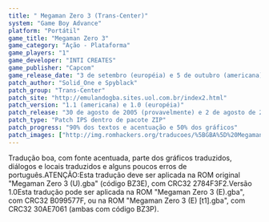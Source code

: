 ```yaml
---
title: " Megaman Zero 3 (Trans-Center)"
system: "Game Boy Advance"
platform: "Portátil"
game_title: "Megaman Zero 3"
game_category: "Ação - Plataforma"
game_players: "1"
game_developer: "INTI CREATES"
game_publisher: "Capcom"
game_release_date: "3 de setembro (européia) e 5 de outubro (americana) de 2004"
patch_author: "Solid_One e Spyblack"
patch_group: "Trans-Center"
patch_site: "http://emulandogba.sites.uol.com.br/index2.html"
patch_version: "1.1 (americana) e 1.0 (européia)"
patch_release: "30 de agosto de 2005 (provavelmente) e 2 de agosto de 2005 (1.0, provavelmente)"
patch_type: "Patch IPS dentro de pacote ZIP"
patch_progress: "90% dos textos e acentuação e 50% dos gráficos"
patch_images: ["http://img.romhackers.org/traducoes/%5BGBA%5D%20Megaman%20Zero%203%20-%20Trans-Center%20-%201.png","http://img.romhackers.org/traducoes/%5BGBA%5D%20Megaman%20Zero%203%20-%20Trans-Center%20-%202.png","http://img.romhackers.org/traducoes/%5BGBA%5D%20Megaman%20Zero%203%20-%20Trans-Center%20-%203.png"]
---
```

Tradução boa, com fonte acentuada, parte dos gráficos traduzidos, diálogos e locais traduzidos e alguns poucos erros de português.ATENÇÃO:Esta tradução deve ser aplicada na ROM original "Megaman Zero 3 (U).gba" (código BZ3E), com CRC32 2784F3F2.Versão 1.0Esta tradução pode ser aplicada na ROM "Megaman Zero 3 (E).gba", com CRC32 B099577F, ou na ROM "Megaman Zero 3 (E) [t1].gba", com CRC32 30AE7061 (ambas com código BZ3P).